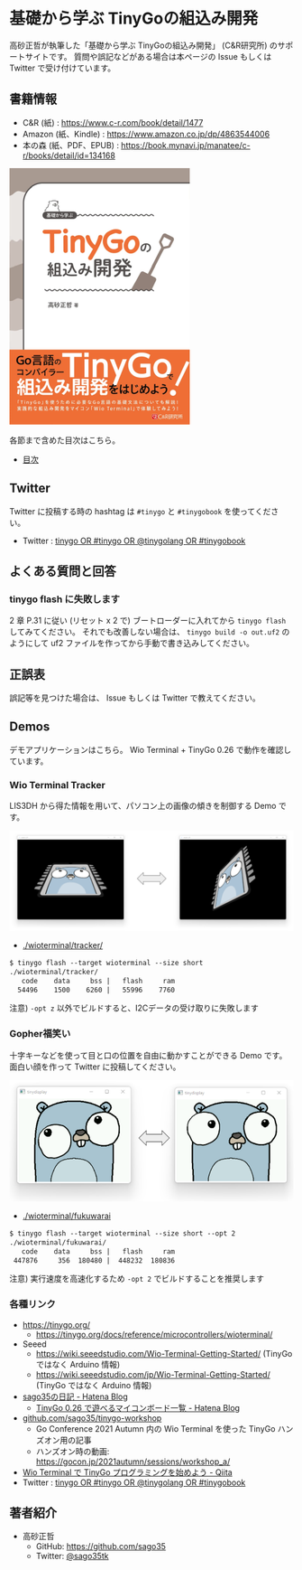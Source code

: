 # 基礎から学ぶ TinyGoの組込み開発

高砂正哲が執筆した「基礎から学ぶ TinyGoの組込み開発」 (C&R研究所) のサポートサイトです。
質問や誤記などがある場合は本ページの Issue もしくは Twitter で受け付けています。

## 書籍情報

* C&R (紙) : https://www.c-r.com/book/detail/1477
* Amazon (紙、Kindle) : https://www.amazon.co.jp/dp/4863544006
* 本の森 (紙、PDF、EPUB) : https://book.mynavi.jp/manatee/c-r/books/detail/id=134168

![](./img/tinygobook.png)

各節まで含めた目次はこちら。

* [目次](./toc.md)

## Twitter

Twitter に投稿する時の hashtag は `#tinygo` と `#tinygobook` を使ってください。

* Twitter : [tinygo OR #tinygo OR @tinygolang OR #tinygobook](https://twitter.com/search?q=tinygo%20OR%20%23tinygo%20OR%20%40tinygolang%20OR%20%23tinygobook&src=typed_query&f=live)

## よくある質問と回答

### tinygo flash に失敗します

2 章 P.31 に従い (リセット x 2 で) ブートローダーに入れてから `tinygo flash` してみてください。
それでも改善しない場合は、 `tinygo build -o out.uf2` のようにして uf2 ファイルを作ってから手動で書き込みしてください。

## 正誤表

誤記等を見つけた場合は、 Issue もしくは Twitter で教えてください。

## Demos

デモアプリケーションはこちら。
Wio Terminal + TinyGo 0.26 で動作を確認しています。

### Wio Terminal Tracker

LIS3DH から得た情報を用いて、パソコン上の画像の傾きを制御する Demo です。

![](./img/tracker.png)

* [./wioterminal/tracker/](./wioterminal/tracker/)

```
$ tinygo flash --target wioterminal --size short ./wioterminal/tracker/
   code    data     bss |   flash     ram
  54496    1500    6260 |   55996    7760
```

注意) `-opt z` 以外でビルドすると、I2Cデータの受け取りに失敗します  

### Gopher福笑い

十字キーなどを使って目と口の位置を自由に動かすことができる Demo です。
面白い顔を作って Twitter に投稿してください。

![](./img/fukuwarai.png)

* [./wioterminal/fukuwarai](./wioterminal/fukuwarai/)

```shell
$ tinygo flash --target wioterminal --size short --opt 2 ./wioterminal/fukuwarai/
   code    data     bss |   flash     ram
 447876     356  180480 |  448232  180836
```

注意) 実行速度を高速化するため `-opt 2` でビルドすることを推奨します  

### 各種リンク

* https://tinygo.org/
    * https://tinygo.org/docs/reference/microcontrollers/wioterminal/
* Seeed
    * https://wiki.seeedstudio.com/Wio-Terminal-Getting-Started/ (TinyGo ではなく Arduino 情報)
    * https://wiki.seeedstudio.com/jp/Wio-Terminal-Getting-Started/ (TinyGo ではなく Arduino 情報)
* [sago35の日記 - Hatena Blog](https://sago35.hatenablog.com/)
    * [TinyGo 0.26 で遊べるマイコンボード一覧 - Hatena Blog](https://sago35.hatenablog.com/entry/2022/10/05/083000)
* [github.com/sago35/tinygo-workshop](https://github.com/sago35/tinygo-workshop)
    * Go Conference 2021 Autumn 内の Wio Terminal を使った TinyGo ハンズオン用の記事
    * ハンズオン時の動画: https://gocon.jp/2021autumn/sessions/workshop_a/
* [Wio Terminal で TinyGo プログラミングを始めよう - Qiita](https://qiita.com/sago35/items/92b22e8cbbf99d0cd3ef)
* Twitter : [tinygo OR #tinygo OR @tinygolang OR #tinygobook](https://twitter.com/search?q=tinygo%20OR%20%23tinygo%20OR%20%40tinygolang%20OR%20%23tinygobook&src=typed_query&f=live)

## 著者紹介

* 高砂正哲
    * GitHub: https://github.com/sago35
    * Twitter: [@sago35tk](https://twitter.com/sago35tk)

